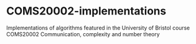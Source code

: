 # COMS20002-implementations
Implementations of algorithms featured in the University of Bristol course COMS20002 Communication, complexity and number theory
